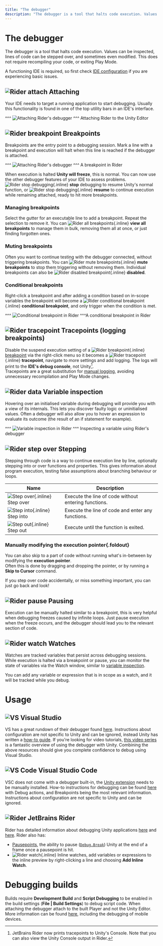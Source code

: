 ```yaml
---
title: "The debugger"
description: "The debugger is a tool that halts code execution. Values can be inspected, lines of code can be stepped over, and sometimes even modified. This does not require recompiling your code, or exiting Play Mode."
---
```

# The debugger

The debugger is a tool that halts code execution. Values can be inspected, lines of code can be stepped over, and sometimes even modified.
This does not require recompiling your code, or exiting Play Mode.

A functioning IDE is required, so first check [IDE configuration](../IDE%20Configuration.md) if you are experiencing basic issues.

## ![Rider attach](debug_dark.svg) Attaching
Your IDE needs to target a running application to start debugging. Usually this functionality is found in one of the top utility bars in an IDE's interface.

^^^
![Attaching Rider's debugger](debugger-attach-rider.png)
^^^ Attaching Rider to the Unity Editor

## ![Rider breakpoint](breakpoint_dark.svg) Breakpoints
Breakpoints are the entry point to a debugging session. Mark a line with a breakpoint and execution will halt when this line is reached if the debugger is attached.

^^^
![Attaching Rider's debugger](breakpoint-rider.png)
^^^ A breakpoint in Rider

When execution is halted **Unity will freeze**, this is normal. You can now use the other debugger features of your IDE to assess problems.
![Rider stop debugging](stop_dark.svg){.inline} **stop** debugging to resume Unity's normal function, or ![Rider stop debugging](resume_dark.svg){.inline} **resume** to continue execution while remaining attached, ready to hit more breakpoints.

### Managing breakpoints
Select the gutter for an executable line to add a breakpoint. Repeat the selection to remove it.
You can ![Rider all breakpoints](multipleBreakpoints_dark.svg){.inline} **view all breakpoints** to manage them in bulk, removing them all at once, or just finding forgotten ones.

### Muting breakpoints
Often you want to continue testing with the debugger connected, without triggering breakpoints. You can ![Rider mute breakpoints](muteBreakpoints_dark.svg){.inline} **mute breakpoints** to stop them triggering without removing them. Individual breakpoints can also be ![Rider disabled breakpoint](breakpointDisabled_dark.svg){.inline} **disabled**.

### Conditional breakpoints
Right-click a breakpoint and after adding a condition based on in-scope variables the breakpoint will become a ![Rider conditional breakpoint](breakpointConditional_dark.svg){.inline} **conditional breakpoint**, and only trigger when the condition is met.

^^^
![Conditional breakpoint in Rider](conditional-breakpoint-rider.png)
^^^A conditional breakpoint in Rider

## ![Rider tracepoint](breakpointUnsuspendent_dark.svg) Tracepoints (logging breakpoints)
Disable the suspend execution setting of a ![Rider breakpoint](breakpoint_dark.svg){.inline} [breakpoint](#rider-breakpoint-breakpoints) via the right-click menu so it becomes a ![Rider tracepoint](breakpointUnsuspendent_dark.svg){.inline} **tracepoint**, navigate to more settings and add logging. The logs will print to the **IDE's debug console**, not Unity[^1].  
Tracepoints are a great substitution for [manual logging](Logging/How-to.md), avoiding unnecessary recompilation and Play Mode changes.

## ![Rider data](binaryData_dark.svg) Variable inspection
Hovering over an initialised variable during debugging will provide you with a view of its internals. This lets you discover faulty logic or uninitialised values.
Often a debugger will also allow you to hover an expression to evaluate its outcome (the result of an if statement for example).

^^^
![Variable inspection in Rider](variable-inspection-rider.png)
^^^ Inspecting a variable using Rider's debugger

## ![Rider step over](stepOver.svg) Stepping
Stepping through code is a way to continue execution line by line, optionally stepping into or over functions and properties. This gives information about program execution, testing false assumptions about branching behaviour or loops.

| Name                                           | Description                                          |
|------------------------------------------------|------------------------------------------------------|
| ![Step over](stepOver.svg){.inline} Step over  | Execute the line of code without entering functions. |
| ![Step into](stepInto.svg){.inline} Step into  | Execute the line of code and enter any functions.    |
| ![Step out](stepOut.svg){.inline} Step out     | Execute until the function is exited.                |

### Manually modifying the execution pointer{.foldout}
You can also skip to a part of code without running what's in-between by modifying the **execution pointer**.  
Often this is done by dragging and dropping the pointer, or by running a **Skip to Cursor** command.

If you step over code accidentally, or miss something important, you can just go back and look!

## ![Rider pause](pause_dark.svg) Pausing
Execution can be manually halted similar to a breakpoint, this is very helpful when debugging freezes caused by infinite loops. Just pause execution when the freeze occurs, and the debugger should lead you to the relevant section of code.

## ![Rider watch](watch_dark.svg) Watches
Watches are tracked variables that persist across debugging sessions. While execution is halted via a breakpoint or pause, you can monitor the state of variables via the Watch window, similar to [variable inspection](#rider-data-variable-inspection).

You can add any variable or expression that is in scope as a watch, and it will be tracked while you debug.

# Usage
## ![VS](/Images/visualstudio.svg) Visual Studio
VS has a great rundown of their debugger found [here](https://docs.microsoft.com/en-us/visualstudio/debugger/debugger-feature-tour). Instructions about configuration are not specific to Unity and can be ignored, instead Unity has written a [how-to guide](https://unity.com/how-to/debugging-with-microsoft-visual-studio-2022).
If you're looking for video tutorials, [this video series](https://www.youtube.com/playlist?list=PLReL099Y5nRdW8KEd59B5KkGeqWFao34n) is a fantastic overview of using the debugger with Unity.
Combining the above resources should give you complete confidence to debug using Visual Studio.


## ![VS Code](/Images/vscode.svg) Visual Studio Code
VSC does not come with a debugger built-in, the [Unity extension](../IDE%20Configuration/Visual%20Studio%20Code.md) needs to be manually installed.
How-to instructions for debugging can be found [here](https://code.visualstudio.com/docs/editor/debugging) with Debug actions, and Breakpoints being the most relevant information. Instructions about configuration are not specific to Unity and can be ignored.

## ![Rider](/Images/jetbrains_rider.svg) JetBrains Rider
Rider has detailed information about debugging Unity applications [here](https://www.jetbrains.com/help/rider/Debugging_Unity_Applications.html) and [here](https://www.jetbrains.com/help/rider/Using_Breakpoints.html).
Rider also has:
- [Pausepoints](https://blog.jetbrains.com/dotnet/2020/06/11/introducing-unity-pausepoints-for-rider/), the ability to pause ([`Debug.Break`](https://docs.unity3d.com/ScriptReference/Debug.Break.html)) Unity at the end of a frame once a pausepoint is hit.
- ![Rider watch](watch_dark.svg){.inline} Inline watches, add variables or expressions to the inline preview by right-clicking a line and choosing **Add Inline Watch**.


# Debugging builds
Builds require **Development Build** and **Script Debugging** to be enabled in the build settings (**File | Build Settings**) to debug script code. When attaching the debugger attach to the built Player and not the Unity Editor.
More information can be found [here](https://docs.unity3d.com/Manual/ManagedCodeDebugging.html), including the debugging of mobile devices.

[^1]: JetBrains Rider now prints tracepoints to Unity's Console. Note that you can also view the Unity Console output in Rider.

